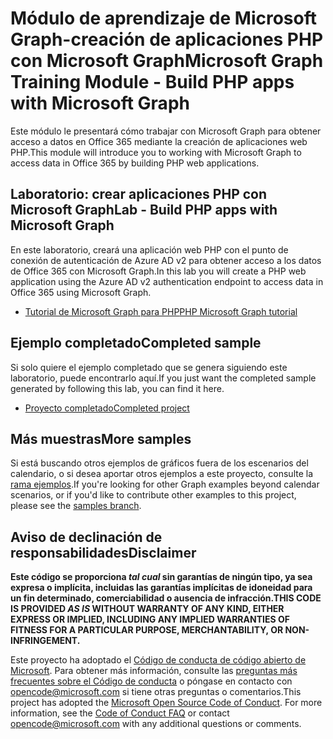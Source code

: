 # <a name="microsoft-graph-training-module---build-php-apps-with-microsoft-graph"></a><span data-ttu-id="6ce9b-101">Módulo de aprendizaje de Microsoft Graph-creación de aplicaciones PHP con Microsoft Graph</span><span class="sxs-lookup"><span data-stu-id="6ce9b-101">Microsoft Graph Training Module - Build PHP apps with Microsoft Graph</span></span>

<span data-ttu-id="6ce9b-102">Este módulo le presentará cómo trabajar con Microsoft Graph para obtener acceso a datos en Office 365 mediante la creación de aplicaciones web PHP.</span><span class="sxs-lookup"><span data-stu-id="6ce9b-102">This module will introduce you to working with Microsoft Graph to access data in Office 365 by building PHP web applications.</span></span>

## <a name="lab---build-php-apps-with-microsoft-graph"></a><span data-ttu-id="6ce9b-103">Laboratorio: crear aplicaciones PHP con Microsoft Graph</span><span class="sxs-lookup"><span data-stu-id="6ce9b-103">Lab - Build PHP apps with Microsoft Graph</span></span>

<span data-ttu-id="6ce9b-104">En este laboratorio, creará una aplicación web PHP con el punto de conexión de autenticación de Azure AD v2 para obtener acceso a los datos de Office 365 con Microsoft Graph.</span><span class="sxs-lookup"><span data-stu-id="6ce9b-104">In this lab you will create a PHP web application using the Azure AD v2 authentication endpoint to access data in Office 365 using Microsoft Graph.</span></span>

- [<span data-ttu-id="6ce9b-105">Tutorial de Microsoft Graph para PHP</span><span class="sxs-lookup"><span data-stu-id="6ce9b-105">PHP Microsoft Graph tutorial</span></span>](https://docs.microsoft.com/graph/training/php-tutorial)

## <a name="completed-sample"></a><span data-ttu-id="6ce9b-106">Ejemplo completado</span><span class="sxs-lookup"><span data-stu-id="6ce9b-106">Completed sample</span></span>

<span data-ttu-id="6ce9b-107">Si solo quiere el ejemplo completado que se genera siguiendo este laboratorio, puede encontrarlo aquí.</span><span class="sxs-lookup"><span data-stu-id="6ce9b-107">If you just want the completed sample generated by following this lab, you can find it here.</span></span>

- [<span data-ttu-id="6ce9b-108">Proyecto completado</span><span class="sxs-lookup"><span data-stu-id="6ce9b-108">Completed project</span></span>](demo)

## <a name="more-samples"></a><span data-ttu-id="6ce9b-109">Más muestras</span><span class="sxs-lookup"><span data-stu-id="6ce9b-109">More samples</span></span>

<span data-ttu-id="6ce9b-110">Si está buscando otros ejemplos de gráficos fuera de los escenarios del calendario, o si desea aportar otros ejemplos a este proyecto, consulte la [rama ejemplos](https://github.com/microsoftgraph/msgraph-training-phpapp/tree/samples).</span><span class="sxs-lookup"><span data-stu-id="6ce9b-110">If you're looking for other Graph examples beyond calendar scenarios, or if you'd like to contribute other examples to this project, please see the [samples branch](https://github.com/microsoftgraph/msgraph-training-phpapp/tree/samples).</span></span>

## <a name="disclaimer"></a><span data-ttu-id="6ce9b-111">Aviso de declinación de responsabilidades</span><span class="sxs-lookup"><span data-stu-id="6ce9b-111">Disclaimer</span></span>

<span data-ttu-id="6ce9b-112">**Este código se proporciona *tal cual* sin garantías de ningún tipo, ya sea expresa o implícita, incluidas las garantías implícitas de idoneidad para un fin determinado, comerciabilidad o ausencia de infracción.**</span><span class="sxs-lookup"><span data-stu-id="6ce9b-112">**THIS CODE IS PROVIDED *AS IS* WITHOUT WARRANTY OF ANY KIND, EITHER EXPRESS OR IMPLIED, INCLUDING ANY IMPLIED WARRANTIES OF FITNESS FOR A PARTICULAR PURPOSE, MERCHANTABILITY, OR NON-INFRINGEMENT.**</span></span>

<span data-ttu-id="6ce9b-p101">Este proyecto ha adoptado el [Código de conducta de código abierto de Microsoft](https://opensource.microsoft.com/codeofconduct/). Para obtener más información, consulte las [preguntas más frecuentes sobre el Código de conducta](https://opensource.microsoft.com/codeofconduct/faq/) o póngase en contacto con [opencode@microsoft.com](mailto:opencode@microsoft.com) si tiene otras preguntas o comentarios.</span><span class="sxs-lookup"><span data-stu-id="6ce9b-p101">This project has adopted the [Microsoft Open Source Code of Conduct](https://opensource.microsoft.com/codeofconduct/). For more information, see the [Code of Conduct FAQ](https://opensource.microsoft.com/codeofconduct/faq/) or contact [opencode@microsoft.com](mailto:opencode@microsoft.com) with any additional questions or comments.</span></span>
